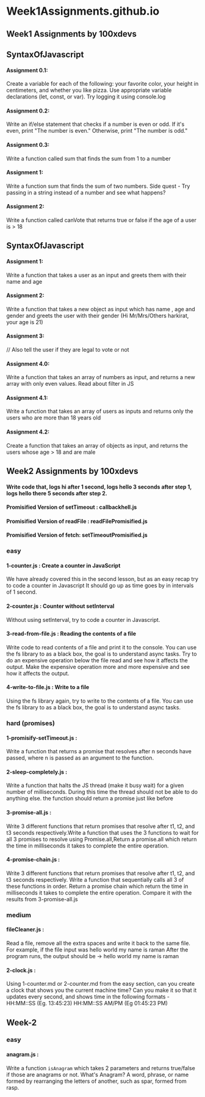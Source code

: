 # Week1Assignments.github.io
## Week1 Assignments by 100xdevs

## SyntaxOfJavascript

#### Assignment 0.1:
Create a variable for each of the following: your favorite color, your height in centimeters, and whether you like pizza. Use appropriate variable declarations (let, const, or var). Try logging it using console.log

#### Assignment 0.2:
Write an if/else statement that checks if a number is even or odd. If it's even, print "The number is even." Otherwise, print "The number is odd."

#### Assignment 0.3:
Write a function called sum that finds the sum from 1 to a number

#### Assignment 1:
Write a function sum that finds the sum of two numbers. 
Side quest - Try passing in a string instead of a number and see what happens?

#### Assignment 2:
Write a function called canVote that returns true or false if the age of a user is > 18

## SyntaxOfJavascript

#### Assignment 1:
Write a function that takes a user as an input and greets them with their name and age

#### Assignment 2:
Write a function that takes a new object as input which has name , age  and gender and greets the user with their gender (Hi Mr/Mrs/Others harkirat, your age is 21)

#### Assignment 3:
// Also tell the user if they are legal to vote or not

#### Assignment 4.0:
Write a function that takes an array of numbers as input, and returns a new array with only even values. Read about filter in JS

#### Assignment 4.1:
Write a function that takes an array of users as inputs and returns only the users who are more than 18 years old

#### Assignment 4.2:
Create a function that takes an array of objects as input, and returns the users whose age > 18 and are male

## Week2 Assignments by 100xdevs

#### Write code that, logs hi after 1 second, logs hello 3 seconds after step 1, logs hello there 5 seconds after step 2.

#### Promisified Version of setTimeout : callbackhell.js
 
#### Promisified Version of readFile : readFilePromisified.js

#### Promisified Version of fetch: setTimeoutPromisified.js

### easy

#### 1-counter.js : Create a counter in JavaScript
We have already covered this in the second lesson, but as an easy recap try to code a counter in Javascript It should go up as time goes by in intervals of 1 second.

#### 2-counter.js : Counter without setInterval
Without using setInterval, try to code a counter in Javascript.

#### 3-read-from-file.js : Reading the contents of a file
Write code to read contents of a file and print it to the console. You can use the fs library to as a black box, the goal is to understand async tasks. Try to do an expensive operation below the file read and see how it affects the output. Make the expensive operation more and more expensive and see how it affects the output.

#### 4-write-to-file.js : Write to a file
Using the fs library again, try to write to the contents of a file. You can use the fs library to as a black box, the goal is to understand async tasks.

### hard (promises)

#### 1-promisify-setTimeout.js :
Write a function that returns a promise that resolves after n seconds have passed, where n is passed as an argument to the function.

#### 2-sleep-completely.js : 
Write a function that halts the JS thread (make it busy wait) for a given number of milliseconds.
During this time the thread should not be able to do anything else. the function should return a promise just like before

#### 3-promise-all.js :
Write 3 different functions that return promises that resolve after t1, t2, and t3 seconds respectively.Write a function that uses the 3 functions to wait for all 3 promises to resolve using Promise.all,Return a promise.all which return the time in milliseconds it takes to complete the entire operation.

#### 4-promise-chain.js :
Write 3 different functions that return promises that resolve after t1, t2, and t3 seconds respectively.
Write a function that sequentially calls all 3 of these functions in order.
Return a promise chain which return the time in milliseconds it takes to complete the entire operation.
Compare it with the results from 3-promise-all.js

### medium

#### fileCleaner.js :
Read a file, remove all the extra spaces and write it back to the same file.
For example, if the file input was
hello     world    my    name   is       raman
After the program runs, the output should be ->
hello world my name is raman

#### 2-clock.js :
Using 1-counter.md or 2-counter.md from the easy section, can you create a clock that shows you the current machine time?
Can you make it so that it updates every second, and shows time in the following formats -
HH:MM::SS (Eg. 13:45:23)
HH:MM::SS AM/PM (Eg 01:45:23 PM)

## Week-2

### easy

#### anagram.js :
Write a function `isAnagram` which takes 2 parameters and returns true/false if those are anagrams or not.
What's Anagram?
A word, phrase, or name formed by rearranging the letters of another, such as spar, formed from rasp.


